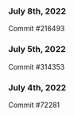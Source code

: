 ### July 8th, 2022

Commit #216493

### July 5th, 2022

Commit #314353


### July 4th, 2022

Commit #72281
